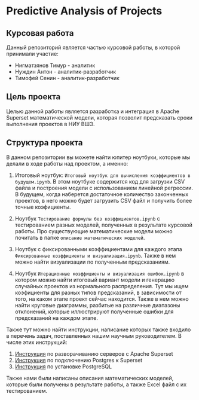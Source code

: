 # Predictive Analysis of Projects
## Курсовая работа

Данный репозиторий является частью курсовой работы, в которой принимали участие:
- Нигматзянов Тимур - аналитик
- Нуждин Антон - аналитик-разработчик
- Тимофей Сенин - аналитик-разработчик

## Цель проекта

Целью данной работы является разработка и интеграция в Apache Superset математической модели, которая позволит предсказать сроки выполнения проектов в НИУ ВШЭ.

## Структура проекта

В данном репозитории вы можете найти юпитер ноутбуки, которые мы делали в ходе работы над проектом, а именно:

1. Итоговый ноутбук: `Итоговый ноутбук для вычисления коэффициентов в будущем.ipynb`. В этом ноутбуке содержится код для загрузки CSV файла и построения модели с использованием линейной регрессии. В будущем, когда наберется достаточное количество законченных проектов, в него можно будет загрузить CSV файл и получить более точные коэфициенты.

2. Ноутбук `Тестирование формулы без коэффициентов.ipynb` с тестированием разных моделей, полученных в результате курсовой работы. Про существующие математические модели можно почитать в папке `описание математических моделей`.

3. Ноутбук с фиксированными коэффициентами для каждого этапа `Фиксированные коэффициенты и визуализация.ipynb`. Также в нем можно найти визуализации по полученным предсказаниям.
4. Ноутбук `Итерационные коэффициенты и визуализация ошибок.ipynb` в котором можно найти итоговый вариант модели и генерацию случайных проектов из нормального распределения. Тут мы ищем коэфициенты для разных типов предсказаний, в зависимости от того, на каком этапе проект сейчас находится. Также в нем можно найти круговые диаграммы, разбитые на различные диапазоны отклонений, которые иллюстрируют полученные ошибки для предсказаний на каждом этапе.

Также тут можно найти инструкции, написание которых также входило в перечень задач, поставленных нашим научным руководителем. В числе этих инструкций:

1. [Инструкция](https://github.com/AntonNuzhdin/predictive_analysis_of_projects/tree/main/Развертка%20сервера%20Apache%20Superset%20и%20подключение%20Postgres/Разворачивание%20сервера%20с%20Superset) по разворачиванию серверов с Apache Superset
2. [Инструкция](https://github.com/AntonNuzhdin/predictive_analysis_of_projects/tree/main/Развертка%20сервера%20Apache%20Superset%20и%20подключение%20Postgres/Подключение%20Postgres%20к%20Superset) по подключению Postgres к Superset
3. [Инструкция](https://github.com/AntonNuzhdin/predictive_analysis_of_projects/tree/main/Развертка%20сервера%20Apache%20Superset%20и%20подключение%20Postgres/Установка%20PostgreSQL) по установке PostgreSQL


Также нами были написаны описания математических моделей, которые были получены в результате работы, а также Excel файл с их тестированием. 


